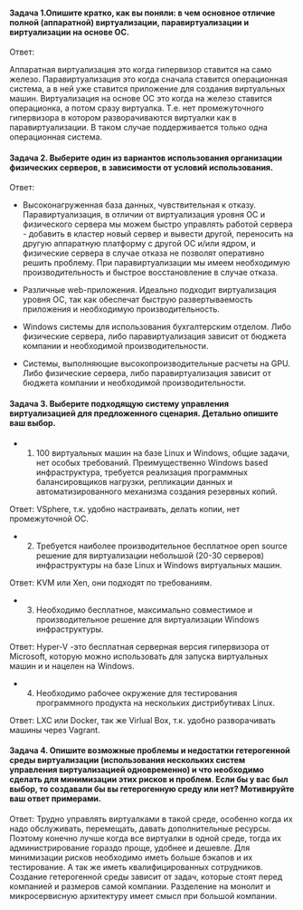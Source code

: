 	
#### Задача 1.Опишите кратко, как вы поняли: в чем основное отличие полной (аппаратной) виртуализации, паравиртуализации и виртуализации на основе ОС.

Ответ:

Аппаратная виртуализация это когда гипервизор ставится на само железо.
Паравиртуализация это когда сначала ставится операционная система, а в ней уже ставится приложение для создания виртуальных машин.
Виртуализация на основе ОС это когда на железо ставится операционка, а потом сразу виртуалка. Т.е. нет промежуточного гипервизора в котором разворачиваются виртуалки как в паравиртуализации. В таком случае поддерживается только одна операционная система.



#### Задача 2. Выберите один из вариантов использования организации физических серверов, в зависимости от условий использования.

Ответ:

+ Высоконагруженная база данных, чувствительная к отказу. Паравиртуализация, в отличии от виртуализация уровня ОС и физического сервера мы можем быстро управлять работой сервера - добавить в кластер новый сервер и вывести другой, переносить на другую аппаратную платформу с другой ОС и/или ядром, и физические сервера в случае отказа не позволят оперативно решить проблему. При паравиртуализации мы имеем необходимую производительность и быстрое восстановление в случае отказа.

+ Различные web-приложения. Идеально подходит виртуализация уровня ОС, так как обеспечат быструю развертываемость приложения и необходимую производительность.

+ Windows системы для использования бухгалтерским отделом. Либо физические сервера, либо паравиртуализация зависит от бюджета компании и необходимой производительности.

+ Системы, выполняющие высокопроизводительные расчеты на GPU. Либо физические сервера, либо паравиртуализация зависит от бюджета компании и необходимой производительности.

#### Задача 3. Выберите подходящую систему управления виртуализацией для предложенного сценария. Детально опишите ваш выбор.

* 1. 100 виртуальных машин на базе Linux и Windows, общие задачи, нет особых требований. Преимущественно Windows based инфраструктура, требуется реализация программных балансировщиков нагрузки, репликации данных и автоматизированного механизма создания резервных копий.

Ответ: VSphere, т.к. удобно настраивать, делать копии, нет промежуточной ОС.

* 2. Требуется наиболее производительное бесплатное open source решение для виртуализации небольшой (20-30 серверов) инфраструктуры на базе Linux и Windows виртуальных
машин.

Ответ: KVM или Xen, они подходят по требованиям.

* 3. Необходимо бесплатное, максимально совместимое и производительное решение для виртуализации Windows инфраструктуры.

Ответ: Hyper-V -это бесплатная серверная версия гипервизора от Microsoft, которую можно использовать для запуска виртуальных машин и и нацелен на Windows.

* 4. Необходимо рабочее окружение для тестирования программного продукта на нескольких дистрибутивах Linux.

Ответ: LXC или Docker, так же Virlual Box, т.к. удобно разворачивать машины через Vagrant.

#### Задача 4. Опишите возможные проблемы и недостатки гетерогенной среды виртуализации (использования нескольких систем управления виртуализацией одновременно) и что необходимо сделать для минимизации этих рисков и проблем. Если бы у вас был выбор, то создавали бы вы гетерогенную среду или нет? Мотивируйте ваш ответ примерами.

Ответ: 
Трудно управлять виртуалками в такой среде, особенно когда их надо обслуживать, перемещать, давать дополнительные ресурсы.
Поэтому конечно лучше когда все виртуалки в одной среде, тогда их администрирование гораздо проще, удобнее и дешевле.
Для минимизации рисков необходимо иметь больше бэкапов и их тестирование. А так же иметь квалифицированных сотрудников.
Создание гетерогенной среды зависит от задач, которые стоят перед компанией и размеров самой компании. Разделение на монолит и микросервисную архитектуру имеет смысл при большой компании.



